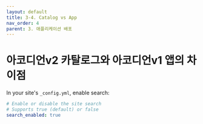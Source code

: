 ```yaml
---
layout: default
title: 3-4. Catalog vs App
nav_order: 4
parent: 3. 애플리케이션 배포
---
```


# 아코디언v2 카탈로그와 아코디언v1 앱의 차이점

In your site's `_config.yml`, enable search:

```yaml
# Enable or disable the site search
# Supports true (default) or false
search_enabled: true
```

